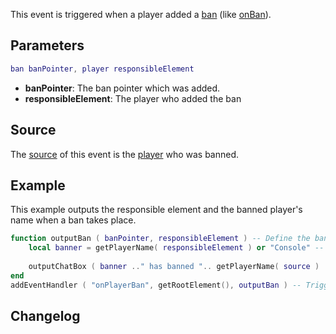 This event is triggered when a player added a [ban](/docs/ban.md "wikilink") (like [onBan](/docs/onban.md "wikilink")).

Parameters
----------

``` lua
ban banPointer, player responsibleElement
```

-   **banPointer**: The ban pointer which was added.
-   **responsibleElement**: The player who added the ban

Source
------

The [source](/docs/event_system#event_source.md "wikilink") of this event is the [player](/docs/player.md "wikilink") who was banned.

Example
-------

This example outputs the responsible element and the banned player's name when a ban takes place.

``` lua
function outputBan ( banPointer, responsibleElement ) -- Define the banner and the ban pointer in the function.
    local banner = getPlayerName( responsibleElement ) or "Console" -- Get the banner's name.
    
    outputChatBox ( banner .." has banned ".. getPlayerName( source ) ..".", getRootElement(), 255, 0, 0 ) -- Output the ban.
end
addEventHandler ( "onPlayerBan", getRootElement(), outputBan ) -- Trigger the function when there is a ban.
```

Changelog
---------
